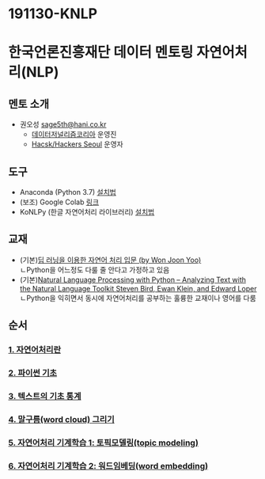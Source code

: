 # 191130-KNLP
# 한국언론진흥재단 데이터 멘토링 자연어처리(NLP)

## 멘토 소개
* 권오성 sage5th@hani.co.kr
    * [데이터저널리즘코리아](https://www.facebook.com/groups/DataJournalismKR) 운영진
    * [Hacsk/Hackers Seoul](https://www.meetup.com/ko-KR/Hacks-Hackers-Seoul/) 운영자
    
## 도구
* Anaconda (Python 3.7) [설치법](https://wikidocs.net/50698#1-anaconda)
* (보조) Google Colab [링크](https://colab.research.google.com/)
* KoNLPy (한글 자연어처리 라이브러리) [설치법](https://konlpy-ko.readthedocs.io/ko/v0.4.3/install/)

## 교재
* (기본)[딥 러닝을 이용한 자연어 처리 입문 (by Won Joon Yoo)](https://wikidocs.net/book/2155)  
    ㄴPython을 어느정도 다룰 줄 안다고 가정하고 있음
* (기본)[Natural Language Processing with Python – Analyzing Text with the Natural Language Toolkit
Steven Bird, Ewan Klein, and Edward Loper](http://www.nltk.org/book/)  
    ㄴPython을 익히면서 동시에 자연어처리를 공부하는 훌륭한 교재이나 영어를 다룸

## 순서
### [1. 자연어처리란](1_자연어처리란.md)

### [2. 파이썬 기초](2_파이썬기초.md)
<!-- NLTK 기반 -->

### [3. 텍스트의 기초 통계](3_텍스트기초통계.md)
<!-- NLTK 기반 -->

### [4. 말구름(word cloud) 그리기](4_말구름그리기.md)
<!-- 문레기 사례 기반 -->

### [5. 자연어처리 기계학습 1: 토픽모델링(topic modeling)](5_토픽모델링.md)
<!-- 새 사례 만들어야 -->

### [6. 자연어처리 기계학습 2: 워드임베딩(word embedding)](6_워드임베딩.md)
<!-- 동성애 기사 기반 -->


